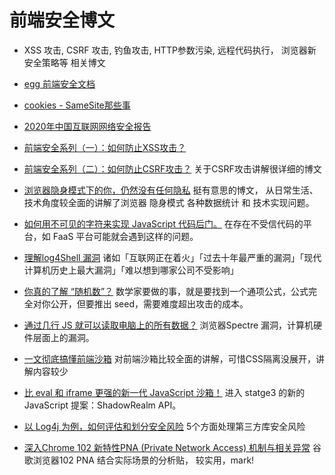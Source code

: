 # 前端安全博文
* XSS 攻击, CSRF 攻击, 钓鱼攻击, HTTP参数污染, 远程代码执行， 浏览器新安全策略等 相关博文

* [egg 前端安全文档](https://eggjs.org/zh-cn/core/security.html)
* [cookies - SameSite那些事](https://mp.weixin.qq.com/s/QZkOXhQIg2LqDWpi7mzCdQ)
* [2020年中国互联网网络安全报告](https://www.cert.org.cn/publish/main/46/2021/20210721130944504525772/20210721130944504525772_.html)
* [前端安全系列（一）：如何防止XSS攻击？](https://tech.meituan.com/2018/09/27/fe-security.html)
* [前端安全系列（二）：如何防止CSRF攻击？](https://tech.meituan.com/2018/10/11/fe-security-csrf.html) 关于CSRF攻击讲解很详细的博文
* [浏览器隐身模式下的你，仍然没有任何隐私](https://mp.weixin.qq.com/s/nISm93vAiG3iCqtQIeg7Sg) 挺有意思的博文， 从日常生活、技术角度较全面的讲解了浏览器 隐身模式 各种数据统计 和 技术实现问题。
* [如何用不可见的字符来实现 JavaScript 代码后门。](https://certitude.consulting/blog/en/invisible-backdoor/)  在存在不受信代码的平台，如 FaaS 平台可能就会遇到这样的问题。
* [理解log4Shell 漏洞](https://sspai.com/post/70394) 诸如「互联网正在着火」「过去十年最严重的漏洞」「现代计算机历史上最大漏洞」「难以想到哪家公司不受影响」
* [你真的了解 “随机数”？](https://math.haozi.me/random.html) 数学家要做的事，就是要找到一个通项公式，公式完全对你公开，但要推出 seed，需要难度超出攻击的成本。
* [通过几行 JS 就可以读取电脑上的所有数据？](https://mp.weixin.qq.com/s/1oDNxf5xHwlUUpJSVkqazg) 浏览器Spectre 漏洞，计算机硬件层面上的漏洞。
* [一文彻底搞懂前端沙箱](https://mp.weixin.qq.com/s/uu0H2MTO1z1b8nsfuoyLQw) 对前端沙箱比较全面的讲解，可惜CSS隔离没展开，讲解内容较少
* [比 eval 和 iframe 更强的新一代 JavaScript 沙箱！](https://mp.weixin.qq.com/s/wAI-L3we6uK0HvvPtOcIjg) 进入 statge3 的新的 JavaScript 提案：ShadowRealm API。
* [以 Log4j 为例，如何评估和划分安全风险](https://mp.weixin.qq.com/s/2eCzDAX4orgEXu1rvhZSNA) 5个方面处理第三方库安全风险
* [深入Chrome 102 新特性PNA (Private Network Access) 机制与相关异常](https://mp.weixin.qq.com/s/XNVhQkuEuZ6Z2fVWVyt-ww) 谷歌浏览器102 PNA 结合实际场景的分析贴， 较实用，mark!